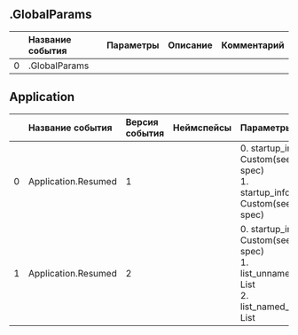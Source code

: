 ## .GlobalParams

|| Название события | Параметры | Описание | Комментарий |                    
|---:|:---|:---|:---|:---|
|0|.GlobalParams||||


## Application
| | Название события | Версия события | Неймспейсы | Параметры | Описание | Комментарий | iOS |
|---:|:---|:---|:---|:---|:---|:---|:---|
|0|Application.Resumed|1||0. startup_info: Custom(see yaml spec)<br>1. startup_info_duplicate: Custom(see yaml spec)<br>|0. startup_info - My Custom Type<br>1. startup_info_duplicate - Параметр с дублирующимся кастомным типом<br>|Ивент разворачивания/старта приложения|В разработке https://your-tracker.com|
|1|Application.Resumed|2||0. startup_info_v2: Custom(see yaml spec)<br>1. list_unnamed_property: List<br>2. list_named_property: List<br>|0. startup_info_v2 - My Custom Type v2<br>1. list_unnamed_property - <br>2. list_named_property - <br>|Ивент с дублирующимся кастомным типом|В разработке https://your-tracker.com|

